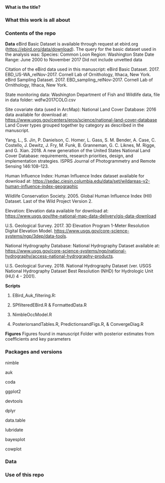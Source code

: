 
**What is the title?**

### What this work is all about

### Contents of the repo

**Data** eBird Basic Dataset is available through request at ebird.org
(<https://ebird.org/data/download>). The query for the basic dataset
used in the analysis was: Species: Common Loon Region: Washington State
Date Range: June 2000 to November 2017 Did not include unvetted data

Citation of the eBird data used in this manuscript: eBird Basic Dataset.
2017. EBD\_US-WA\_relNov-2017. Cornell Lab of Ornithology, Ithaca, New
York. eBird Sampling Dataset. 2017. EBD\_sampling\_relNov-2017. Cornell
Lab of Ornithology, Ithaca, New York.

State monitoring data: Washington Department of Fish and Wildlife data,
file in data folder: wdfw2017COLO.csv

Site covariate data (used in ArcMap): National Land Cover Database: 2016
data available for download at:
<https://www.usgs.gov/centers/eros/science/national-land-cover-database>
Land Cover types grouped together by category as described in the
manuscript.

Yang, L., S. Jin, P. Danielson, C. Homer, L. Gass, S. M. Bender, A.
Case, C. Costello, J. Dewitz, J. Fry, M. Funk, B. Granneman, G. C.
Liknes, M. Rigge, and G. Xian. 2018. A new generation of the United
States National Land Cover Database: requirements, research priorities,
design, and implementation strategies. ISPRS Journal of Photogrammetry
and Remote Sensing 146:108–123.

Human Influence Index: Human Influence Index dataset available for
download at:
<https://sedac.ciesin.columbia.edu/data/set/wildareas-v2-human-influence-index-geographic>

Wildlife Conservation Society. 2005. Global Human Influence Index (HII)
Dataset. Last of the Wild Project Version 2.

Elevation: Elevation data available for download at:  
<https://www.usgs.gov/the-national-map-data-delivery/gis-data-download>

U.S. Geological Survey. 2017. 3D Elevation Program 1-Meter Resolution
Digital Elevation Model.
<https://www.usgs.gov/core-science-systems/ngp/3dep/data-tools>.

National Hydrography Database: National Hydrography Dataset available
at:
<https://www.usgs.gov/core-science-systems/ngp/national-hydrography/access-national-hydrography-products>.

U.S. Geological Survey. 2018. National Hydrography Dataset (ver. USGS
National Hydrography Dataset Best Resolution (NHD) for Hydrologic Unit
(HU) 4 - 2001).

**Scripts**

1.  EBird\_Auk\_filtering.R:

2.  SPfilteredEBird.R & FormattedData.R

3.  NimbleOccModel.R

4.  PosteriorsandTables.R, PredictionsandFigs.R, & ConvergeDiag.R

**Figures** Figures found in manuscript Folder with posterior estimates
from coefficients and key parameters

### Packages and versions

nimble

auk

coda

ggplot2

devtools

dplyr

data.table

lubridate

bayesplot

cowplot

### Data

### Use of this repo
